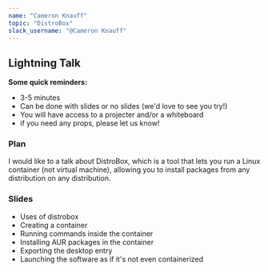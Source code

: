 ```yaml
---
name: "Cameron Knauff"
topic: "DistroBox"
slack_username: "@Cameron Knauff"
---
```


## Lightning Talk

**Some quick reminders:**

* 3-5 minutes
* Can be done with slides or no slides (we'd love to see you try!)
* You will have access to a projecter and/or a whiteboard
* if you need any props, please let us know!

### Plan

I would like to a talk about DistroBox, which is a tool that lets you run a Linux container (not virtual machine), allowing you to install packages from any distribution on any distribution.

### Slides
- Uses of distrobox
- Creating a container
- Running commands inside the container
- Installing AUR packages in the container
- Exporting the desktop entry
- Launching the software as if it's not even containerized